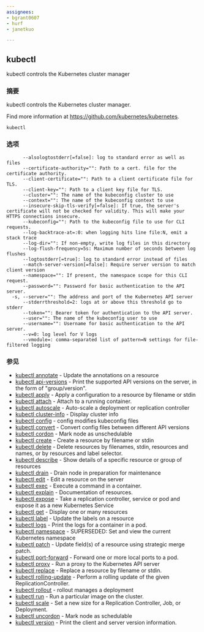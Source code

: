 ```yaml
---
assignees:
- bgrant0607
- hurf
- janetkuo

---
```


## kubectl

kubectl controls the Kubernetes cluster manager

### 摘要


kubectl controls the Kubernetes cluster manager.

Find more information at https://github.com/kubernetes/kubernetes.

```
kubectl
```

### 选项

```
      --alsologtostderr[=false]: log to standard error as well as files
      --certificate-authority="": Path to a cert. file for the certificate authority.
      --client-certificate="": Path to a client certificate file for TLS.
      --client-key="": Path to a client key file for TLS.
      --cluster="": The name of the kubeconfig cluster to use
      --context="": The name of the kubeconfig context to use
      --insecure-skip-tls-verify[=false]: If true, the server's certificate will not be checked for validity. This will make your HTTPS connections insecure.
      --kubeconfig="": Path to the kubeconfig file to use for CLI requests.
      --log-backtrace-at=:0: when logging hits line file:N, emit a stack trace
      --log-dir="": If non-empty, write log files in this directory
      --log-flush-frequency=5s: Maximum number of seconds between log flushes
      --logtostderr[=true]: log to standard error instead of files
      --match-server-version[=false]: Require server version to match client version
      --namespace="": If present, the namespace scope for this CLI request.
      --password="": Password for basic authentication to the API server.
  -s, --server="": The address and port of the Kubernetes API server
      --stderrthreshold=2: logs at or above this threshold go to stderr
      --token="": Bearer token for authentication to the API server.
      --user="": The name of the kubeconfig user to use
      --username="": Username for basic authentication to the API server.
      --v=0: log level for V logs
      --vmodule=: comma-separated list of pattern=N settings for file-filtered logging
```

### 参见

* [kubectl annotate](/docs/user-guide/kubectl/kubectl_annotate/)	 - Update the annotations on a resource
* [kubectl api-versions](/docs/user-guide/kubectl/kubectl_api-versions/)	 - Print the supported API versions on the server, in the form of "group/version".
* [kubectl apply](/docs/user-guide/kubectl/kubectl_apply/)	 - Apply a configuration to a resource by filename or stdin
* [kubectl attach](/docs/user-guide/kubectl/kubectl_attach/)	 - Attach to a running container.
* [kubectl autoscale](/docs/user-guide/kubectl/kubectl_autoscale/)	 - Auto-scale a deployment or replication controller
* [kubectl cluster-info](/docs/user-guide/kubectl/kubectl_cluster-info/)	 - Display cluster info
* [kubectl config](/docs/user-guide/kubectl/kubectl_config/)	 - config modifies kubeconfig files
* [kubectl convert](/docs/user-guide/kubectl/kubectl_convert/)	 - Convert config files between different API versions
* [kubectl cordon](/docs/user-guide/kubectl/kubectl_cordon/)	 - Mark node as unschedulable
* [kubectl create](/docs/user-guide/kubectl/kubectl_create/)	 - Create a resource by filename or stdin
* [kubectl delete](/docs/user-guide/kubectl/kubectl_delete/)	 - Delete resources by filenames, stdin, resources and names, or by resources and label selector.
* [kubectl describe](/docs/user-guide/kubectl/kubectl_describe/)	 - Show details of a specific resource or group of resources
* [kubectl drain](/docs/user-guide/kubectl/kubectl_drain/)	 - Drain node in preparation for maintenance
* [kubectl edit](/docs/user-guide/kubectl/kubectl_edit/)	 - Edit a resource on the server
* [kubectl exec](/docs/user-guide/kubectl/kubectl_exec/)	 - Execute a command in a container.
* [kubectl explain](/docs/user-guide/kubectl/kubectl_explain/)	 - Documentation of resources.
* [kubectl expose](/docs/user-guide/kubectl/kubectl_expose/)	 - Take a replication controller, service or pod and expose it as a new Kubernetes Service
* [kubectl get](/docs/user-guide/kubectl/kubectl_get/)	 - Display one or many resources
* [kubectl label](/docs/user-guide/kubectl/kubectl_label/)	 - Update the labels on a resource
* [kubectl logs](/docs/user-guide/kubectl/kubectl_logs/)	 - Print the logs for a container in a pod.
* [kubectl namespace](/docs/user-guide/kubectl/kubectl_namespace/)	 - SUPERSEDED: Set and view the current Kubernetes namespace
* [kubectl patch](/docs/user-guide/kubectl/kubectl_patch/)	 - Update field(s) of a resource using strategic merge patch.
* [kubectl port-forward](/docs/user-guide/kubectl/kubectl_port-forward/)	 - Forward one or more local ports to a pod.
* [kubectl proxy](/docs/user-guide/kubectl/kubectl_proxy/)	 - Run a proxy to the Kubernetes API server
* [kubectl replace](/docs/user-guide/kubectl/kubectl_replace/)	 - Replace a resource by filename or stdin.
* [kubectl rolling-update](/docs/user-guide/kubectl/kubectl_rolling-update/)	 - Perform a rolling update of the given ReplicationController.
* [kubectl rollout](/docs/user-guide/kubectl/kubectl_rollout/)	 - rollout manages a deployment
* [kubectl run](/docs/user-guide/kubectl/kubectl_run/)	 - Run a particular image on the cluster.
* [kubectl scale](/docs/user-guide/kubectl/kubectl_scale/)	 - Set a new size for a Replication Controller, Job, or Deployment.
* [kubectl uncordon](/docs/user-guide/kubectl/kubectl_uncordon/)	 - Mark node as schedulable
* [kubectl version](/docs/user-guide/kubectl/kubectl_version/)	 - Print the client and server version information.



